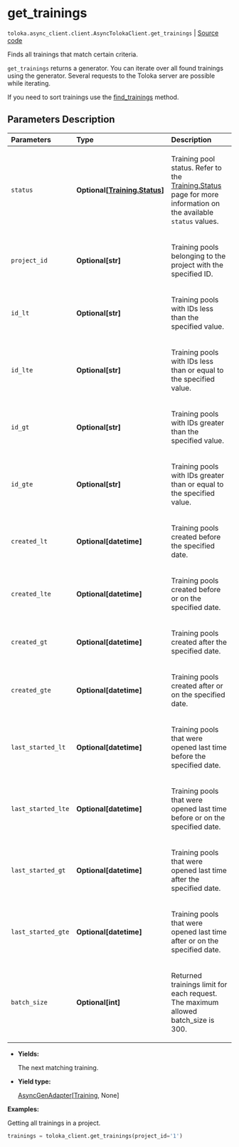 # get_trainings
`toloka.async_client.client.AsyncTolokaClient.get_trainings` | [Source code](https://github.com/Toloka/toloka-kit/blob/v1.1.2/src/client/__init__.py#L0)

Finds all trainings that match certain criteria.


`get_trainings` returns a generator. You can iterate over all found trainings using the generator. Several requests to the Toloka server are possible while iterating.

If you need to sort trainings use the [find_trainings](toloka.client.TolokaClient.find_trainings.md) method.

## Parameters Description

| Parameters | Type | Description |
| :----------| :----| :-----------|
`status`|**Optional\[[Training.Status](toloka.client.training.Training.Status.md)\]**|<p>Training pool status. Refer to the [Training.Status](toloka.client.training.Training.Status.md) page for more information on the available `status` values.</p>
`project_id`|**Optional\[str\]**|<p>Training pools belonging to the project with the specified ID.</p>
`id_lt`|**Optional\[str\]**|<p>Training pools with IDs less than the specified value.</p>
`id_lte`|**Optional\[str\]**|<p>Training pools with IDs less than or equal to the specified value.</p>
`id_gt`|**Optional\[str\]**|<p>Training pools with IDs greater than the specified value.</p>
`id_gte`|**Optional\[str\]**|<p>Training pools with IDs greater than or equal to the specified value.</p>
`created_lt`|**Optional\[datetime\]**|<p>Training pools created before the specified date.</p>
`created_lte`|**Optional\[datetime\]**|<p>Training pools created before or on the specified date.</p>
`created_gt`|**Optional\[datetime\]**|<p>Training pools created after the specified date.</p>
`created_gte`|**Optional\[datetime\]**|<p>Training pools created after or on the specified date.</p>
`last_started_lt`|**Optional\[datetime\]**|<p>Training pools that were opened last time before the specified date.</p>
`last_started_lte`|**Optional\[datetime\]**|<p>Training pools that were opened last time before or on the specified date.</p>
`last_started_gt`|**Optional\[datetime\]**|<p>Training pools that were opened last time after the specified date.</p>
`last_started_gte`|**Optional\[datetime\]**|<p>Training pools that were opened last time after or on the specified date.</p>
`batch_size`|**Optional\[int\]**|<p>Returned trainings limit for each request. The maximum allowed batch_size is 300.</p>

* **Yields:**

  The next matching training.

* **Yield type:**

  [AsyncGenAdapter](toloka.util.async_utils.AsyncGenAdapter.md)\[[Training](toloka.client.training.Training.md), None\]

**Examples:**

Getting all trainings in a project.

```python
trainings = toloka_client.get_trainings(project_id='1')
```
